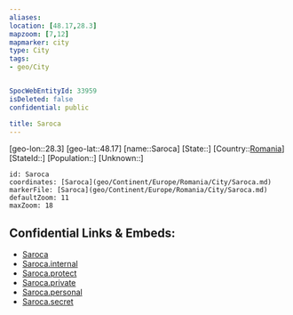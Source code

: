 ```yaml
---
aliases: 
location: [48.17,28.3]
mapzoom: [7,12] 
mapmarker: city 
type: City
tags:
- geo/City


SpocWebEntityId: 33959
isDeleted: false
confidential: public

title: Saroca
---
```

[geo-lon::28.3]
[geo-lat::48.17]
[name::Saroca]
[State::]
[Country::[Romania](geo/Continent/Europe/Romania.md)]
[StateId::]
[Population::]
[Unknown::]


```leaflet
id: Saroca
coordinates: [Saroca](geo/Continent/Europe/Romania/City/Saroca.md)
markerFile: [Saroca](geo/Continent/Europe/Romania/City/Saroca.md)
defaultZoom: 11 
maxZoom: 18
```


## Confidential Links & Embeds: 
- [Saroca](../../../../../../_public/geo/Continent/Europe/Romania/City/Saroca.md) 
- [Saroca.internal](../../../../../../_internal/geo/Continent/Europe/Romania/City/Saroca.internal.md) 
- [Saroca.protect](../../../../../../_protect/geo/Continent/Europe/Romania/City/Saroca.protect.md) 
- [Saroca.private](../../../../../../_private/geo/Continent/Europe/Romania/City/Saroca.private.md) 
- [Saroca.personal](../../../../../../_personal/geo/Continent/Europe/Romania/City/Saroca.personal.md) 
- [Saroca.secret](../../../../../../_secret/geo/Continent/Europe/Romania/City/Saroca.secret.md) 
